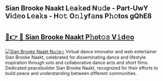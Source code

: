 ## Sian Brooke Naakt L𝚎a𝚔ed N𝚞𝚍e - Part-UwY Vi𝚍𝚎o L𝚎a𝚔s - H𝚘𝚝 O𝚗𝚕yf𝚊ns P𝚑𝚘tos gQhE8

# <h2><a href="http://kf3ycp.oniu.top/?m=Sian+Brooke+Naakt">🔗👉 🔴 Sian Brooke Naakt P𝚑ot𝚘𝚜 V𝚒d𝚎o</a></h2>

[![Sian Brooke Naakt Nu𝚍e𝚜](https://i.imgur.com/0qMVB7G.gif)](http://kf3ycp.oniu.top/?m=Sian+Brooke+Naakt)
Virtual dance innovator and web entertainer Sian Brooke Naakt, celebrated for disseminating dance and lifestyle inspiration through solo and collaborative dance acts and short films. Dedicated peacebuilder Sian Brooke Naakt, recognized for their efforts to build peace and understanding between different communities.  
